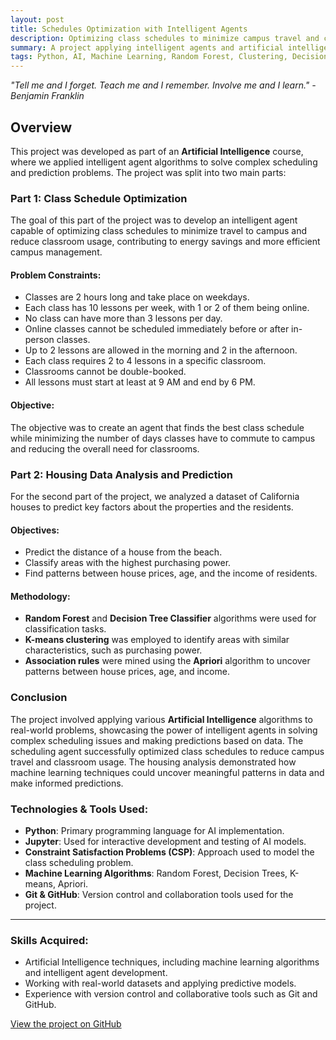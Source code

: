 ```yaml
---
layout: post
title: Schedules Optimization with Intelligent Agents
description: Optimizing class schedules to minimize campus travel and classroom utilization using artificial intelligence.
summary: A project applying intelligent agents and artificial intelligence algorithms to optimize class scheduling and predict housing data from California.
tags: Python, AI, Machine Learning, Random Forest, Clustering, Decision Trees, Jupyter, GitHub
---
```


<i>"Tell me and I forget. Teach me and I remember. Involve me and I learn." - Benjamin Franklin</i>

## Overview

This project was developed as part of an **Artificial Intelligence** course, where we applied intelligent agent algorithms to solve complex scheduling and prediction problems. The project was split into two main parts:

### Part 1: Class Schedule Optimization

The goal of this part of the project was to develop an intelligent agent capable of optimizing class schedules to minimize travel to campus and reduce classroom usage, contributing to energy savings and more efficient campus management.

#### Problem Constraints:
- Classes are 2 hours long and take place on weekdays.
- Each class has 10 lessons per week, with 1 or 2 of them being online.
- No class can have more than 3 lessons per day.
- Online classes cannot be scheduled immediately before or after in-person classes.
- Up to 2 lessons are allowed in the morning and 2 in the afternoon.
- Each class requires 2 to 4 lessons in a specific classroom.
- Classrooms cannot be double-booked.
- All lessons must start at least at 9 AM and end by 6 PM.

#### Objective:
The objective was to create an agent that finds the best class schedule while minimizing the number of days classes have to commute to campus and reducing the overall need for classrooms.

### Part 2: Housing Data Analysis and Prediction

For the second part of the project, we analyzed a dataset of California houses to predict key factors about the properties and the residents.

#### Objectives:
- Predict the distance of a house from the beach.
- Classify areas with the highest purchasing power.
- Find patterns between house prices, age, and the income of residents.

#### Methodology:
- **Random Forest** and **Decision Tree Classifier** algorithms were used for classification tasks.
- **K-means clustering** was employed to identify areas with similar characteristics, such as purchasing power.
- **Association rules** were mined using the **Apriori** algorithm to uncover patterns between house prices, age, and income.

### Conclusion

The project involved applying various **Artificial Intelligence** algorithms to real-world problems, showcasing the power of intelligent agents in solving complex scheduling issues and making predictions based on data. The scheduling agent successfully optimized class schedules to reduce campus travel and classroom usage. The housing analysis demonstrated how machine learning techniques could uncover meaningful patterns in data and make informed predictions.

### Technologies & Tools Used:
- **Python**: Primary programming language for AI implementation.
- **Jupyter**: Used for interactive development and testing of AI models.
- **Constraint Satisfaction Problems (CSP)**: Approach used to model the class scheduling problem.
- **Machine Learning Algorithms**: Random Forest, Decision Trees, K-means, Apriori.
- **Git & GitHub**: Version control and collaboration tools used for the project.

---

### Skills Acquired:
- Artificial Intelligence techniques, including machine learning algorithms and intelligent agent development.
- Working with real-world datasets and applying predictive models.
- Experience with version control and collaborative tools such as Git and GitHub.

[View the project on GitHub](https://github.com/JoelJonassi/ArtificialIntelligence15505and19698/tree/main)

